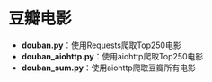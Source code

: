 # 豆瓣电影

* **douban.py**：使用Requests爬取Top250电影
* **douban_aiohttp.py**：使用aiohttp爬取Top250电影
* **douban_sum.py**：使用aiohttp爬取豆瓣所有电影